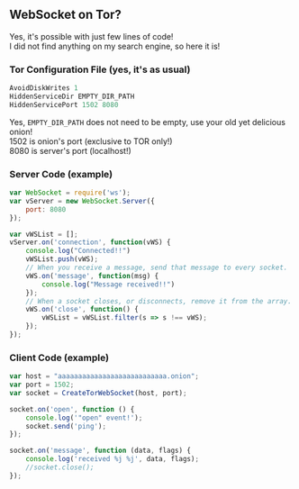 ## WebSocket on Tor?
Yes, it's possible with just few lines of code!<br>
I did not find anything on my search engine, so here it is!<br>

### Tor Configuration File (yes, it's as usual)
```c
AvoidDiskWrites 1
HiddenServiceDir EMPTY_DIR_PATH
HiddenServicePort 1502 8080
```
Yes, `EMPTY_DIR_PATH` does not need to be empty, use your old yet delicious onion!<br>
1502 is onion's port (exclusive to TOR only!)<br>
8080 is server's port (localhost!)<br>

### Server Code (example)
```js
var WebSocket = require('ws');
var vServer = new WebSocket.Server({
	port: 8080
});

var vWSList = [];
vServer.on('connection', function(vWS) {
	console.log("Connected!!")
	vWSList.push(vWS);
	// When you receive a message, send that message to every socket.
	vWS.on('message', function(msg) {
		console.log("Message received!!")
	});
	// When a socket closes, or disconnects, remove it from the array.
	vWS.on('close', function() {
		vWSList = vWSList.filter(s => s !== vWS);
	});
});
```

### Client Code (example)
```js
var host = "aaaaaaaaaaaaaaaaaaaaaaaaaaa.onion";
var port = 1502;
var socket = CreateTorWebSocket(host, port);

socket.on('open', function () {
	console.log('"open" event!');
	socket.send('ping');
});

socket.on('message', function (data, flags) {
	console.log('received %j %j', data, flags);
	//socket.close();
});
```
